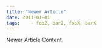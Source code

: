 ```yaml
--- 
title: "Newer Article"
date: 2011-01-01
tags:    - foo2, bar2, fooX, barX
---
```


Newer Article Content
